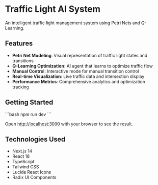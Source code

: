 # Traffic Light AI System

An intelligent traffic light management system using Petri Nets and Q-Learning.

## Features

- **Petri Net Modeling**: Visual representation of traffic light states and transitions
- **Q-Learning Optimization**: AI agent that learns to optimize traffic flow
- **Manual Control**: Interactive mode for manual transition control
- **Real-time Visualization**: Live traffic data and intersection display
- **Performance Metrics**: Comprehensive analytics and optimization tracking

## Getting Started

\`\`\`bash
npm run dev
\`\`\`

Open [http://localhost:3000](http://localhost:3000) with your browser to see the result.

## Technologies Used

- Next.js 14
- React 18
- TypeScript
- Tailwind CSS
- Lucide React Icons
- Radix UI Components
